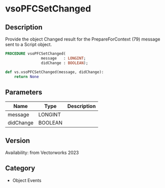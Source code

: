 # vsoPFCSetChanged

## Description
Provide the object Changed result for the PrepareForContext (79) message sent to a Script object.

```pascal
PROCEDURE vsoPFCSetChanged(
				message   : LONGINT;
				didChange : BOOLEAN);
```

```python
def vs.vsoPFCSetChanged(message, didChange):
    return None
```

## Parameters
|Name|Type|Description|
|---|---|---|
|message|LONGINT|   |
|didChange|BOOLEAN|   |

## Version
Availability: from Vectorworks 2023

## Category
* Object Events

